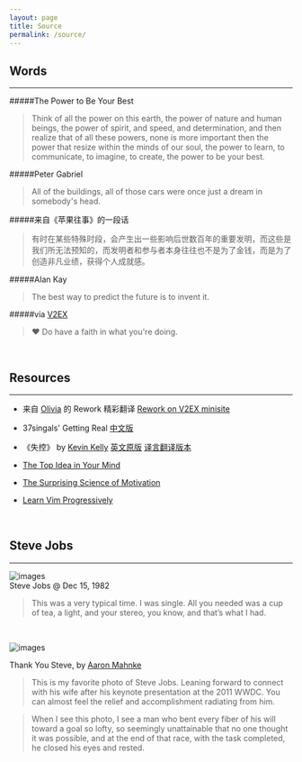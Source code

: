 ```yaml
---
layout: page
title: Source
permalink: /source/
---
```


## Words
---

#####The Power to Be Your Best

> Think of all the power on this earth, the power of nature and human beings, the power of spirit, and speed, and determination, and then realize that of all these powers, none is more important then the power that resize  within the minds of our soul, the power to learn, to communicate, to imagine, to create, the power to be your best.

#####Peter Gabriel

> All of the buildings, all of those cars were once just a dream in somebody's head.  

#####来自《苹果往事》的一段话

> 有时在某些特殊时段，会产生出一些影响后世数百年的重要发明，而这些是我们所无法预知的，而发明者和参与者本身往往也不是为了金钱，而是为了创造非凡业绩，获得个人成就感。  

#####Alan Kay

> The best way to predict the future is to invent it.  

#####via [V2EX](http://www.v2ex.com "V2EX")

> ♥ Do have a faith in what you're doing.  

<br />

## Resources
---
+ 来自 [Olivia](http://o.olivida.com) 的 Rework 精彩翻译 [Rework on V2EX minisite](http://www.v2ex.com/rework/index.html)  

+ 37singals' Getting Real [中文版](http://cnborn.net/docs/getting_real/index.html)

+ 《失控》 by [Kevin Kelly](http://www.kk.org) [英文原版](http://www.kk.org/outofcontrol/contents.php)  [译言翻译版本](http://article.yeeyan.org/view/out_of_control/32089)

+ [The Top Idea in Your Mind](http://www.paulgraham.com/top.html "The Top Idea in Your Mind")

+ [The Surprising Science of Motivation](http://www.ted.com/talks/dan_pink_on_motivation.html)  

+ [Learn Vim Progressively](http://yannesposito.com/Scratch/en/blog/Learn-Vim-Progressively/ "Learn Vim Progressively")
  
<br />  

## Steve Jobs
---
![images](http://lkmake.com/resource/imgs/stevejobs-2010-7-31.jpg "Steve Jobs @ Dec 15, 1982")  
Steve Jobs @ Dec 15, 1982

>This was a very typical time. I was single. All you needed was a cup of tea, a light, and your stereo, you know, and that’s what I had.  

<br />

![images](http://lkmake.com/resource/imgs/jobs-2011-12-5.jpg "Steve Jobs @ 2011 WWDC")

Thank You Steve, by [Aaron Mahnke](http://www.aaronmahnke.com/post/11082113453 "Aaron Mahnke")

> This is my favorite photo of Steve Jobs. Leaning forward to connect with his wife after his keynote presentation at the 2011 WWDC. You can almost feel the relief and accomplishment radiating from him.  

> When I see this photo, I see a man who bent every fiber of his will toward a goal so lofty, so seemingly unattainable that no one thought it was possible, and at the end of that race, with the task completed, he closed his eyes and rested.